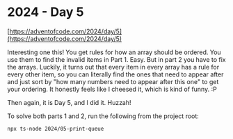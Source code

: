 # 2024 - Day 5

[https://adventofcode.com/2024/day/5](https://adventofcode.com/2024/day/5)

Interesting one this! You get rules for how an array should be ordered. You
use them to find the invalid items in Part 1. Easy. But in part 2 you have to
fix the arrays. Luckily, it turns out that every item in every array has a rule
for every other item, so you can literally find the ones that need to appear
after and just sort by "how many numbers need to appear after this one" to get
your ordering. It honestly feels like I cheesed it, which is kind of funny. :P

Then again, it is Day 5, and I did it. Huzzah!

To solve both parts 1 and 2, run the following from the project root:

```sh
npx ts-node 2024/05-print-queue
```
